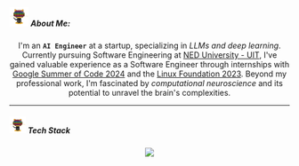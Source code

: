  <!---  <div align='center'>
<a href="https://linkedin.com/in/samadpls/"><img  align="center" src="https://readme-typing-svg.demolab.com?font=Fira+Code&size=16&pause=1000&color=FFBF00&width=420&lines=AI/ML+%7C+Python+%7C+Software%20+Engineer+%7C" alt="Typing SVG" />
</a></div><be>
-->
##### <img src='.github/workflows/cartoon1.gif' height=35/>  About Me:

<div align='center'>
<p>I'm an <code><b>AI Engineer</b></code> at a startup, specializing in <em>LLMs and deep learning</em>. Currently pursuing Software Engineering at <a href='https://uitu.edu.pk/'>NED University - UIT</a>, I've gained valuable experience as a Software Engineer through internships with <ins>Google Summer of Code 2024</ins> and the <ins>Linux Foundation 2023</ins>. Beyond my professional work, I'm fascinated by <em>computational neuroscience</em> and its potential to unravel the brain's complexities.</p>
</div>


 <!---  <a href='https://github.com/samadpls/Programing-Gifs'>
<img align='right' src='https://programming-gifs.cyclic.app' height=100 alt='samadpls/Programming-Gifs'></a>-->
------
##### <img src='.github/workflows/cartoon1.gif' height=30/> Tech Stack
  <div align='center'>
    <img src="https://skillicons.dev/icons?i=py,aws,kubernetes,docker,githubactions,bash,fastapi,django,flask,sklearn,tensorflow,js,java,scala,spring,react,html,css,bootstrap,linux,git,postman,mysql,selenium,figma" />
  </div>
